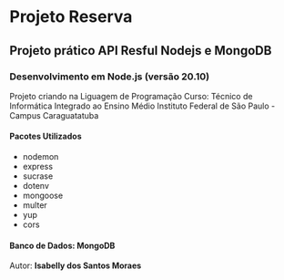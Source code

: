 # Projeto Reserva

## Projeto prático API Resful Nodejs e MongoDB

### Desenvolvimento em Node.js (versão 20.10)

Projeto criando na Liguagem de Programação
Curso: Técnico de Informática Integrado ao Ensino Médio
Instituto Federal de São Paulo - Campus Caraguatatuba

#### Pacotes Utilizados

* nodemon
* express
* sucrase
* dotenv
* mongoose
* multer
* yup
* cors

#### Banco de Dados: MongoDB

Autor: **Isabelly dos Santos Moraes**